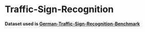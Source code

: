# Traffic-Sign-Recognition

#### Dataset used is [German-Traffic-Sign-Recognition-Benchmark](https://www.kaggle.com/meowmeowmeowmeowmeow/gtsrb-german-traffic-sign)
